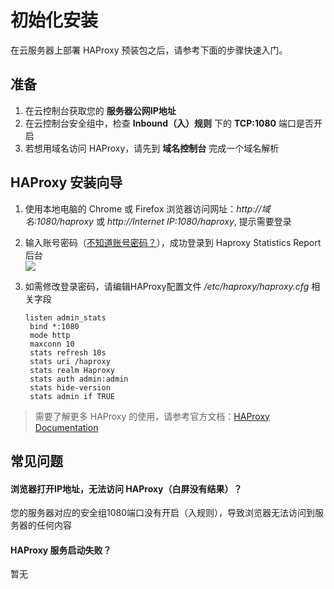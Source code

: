 # 初始化安装

在云服务器上部署 HAProxy 预装包之后，请参考下面的步骤快速入门。

## 准备

1. 在云控制台获取您的 **服务器公网IP地址** 
2. 在云控制台安全组中，检查 **Inbound（入）规则** 下的 **TCP:1080** 端口是否开启
3. 若想用域名访问 HAProxy，请先到 **域名控制台** 完成一个域名解析

## HAProxy 安装向导

1. 使用本地电脑的 Chrome 或 Firefox 浏览器访问网址：*http://域名:1080/haproxy* 或 *http://Internet IP:1080/haproxy*, 提示需要登录

2. 输入账号密码（[不知道账号密码？](/zh/stack-accounts.md#haproxy)），成功登录到 Haproxy Statistics Report 后台  
   ![](https://libs.websoft9.com/Websoft9/DocsPicture/zh/haproxy/haproxy-statsgui-websoft9.png)

3. 如需修改登录密码，请编辑HAProxy配置文件 */etc/haproxy/haproxy.cfg* 相关字段
   ```
   listen admin_stats 
    bind *:1080 
    mode http 
    maxconn 10 
    stats refresh 10s 
    stats uri /haproxy 
    stats realm Haproxy 
    stats auth admin:admin 
    stats hide-version 
    stats admin if TRUE
   ```

> 需要了解更多 HAProxy 的使用，请参考官方文档：[HAProxy Documentation](http://cbonte.github.io/haproxy-dconv/)

## 常见问题

#### 浏览器打开IP地址，无法访问 HAProxy（白屏没有结果）？

您的服务器对应的安全组1080端口没有开启（入规则），导致浏览器无法访问到服务器的任何内容

#### HAProxy 服务启动失败？

暂无